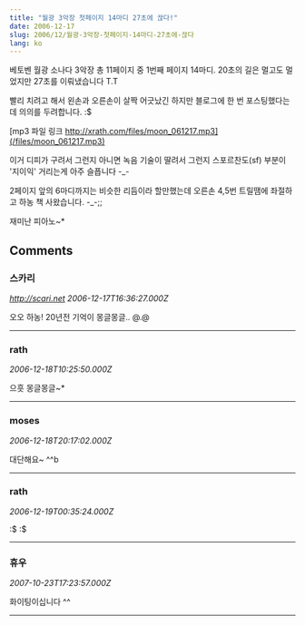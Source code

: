 ```yaml
---
title: "월광 3악장 첫페이지 14마디 27초에 끊다!"
date: 2006-12-17
slug: 2006/12/월광-3악장-첫페이지-14마디-27초에-끊다
lang: ko
---
```


베토벤 월광 소나다 3악장 총 11페이지 중 1번째 페이지 14마디.
20초의 길은 멀고도 멀었지만 27초를 이뤄냈습니다 T.T

빨리 치려고 해서 왼손과 오른손이 살짝 어긋났긴 하지만
블로그에 한 번 포스팅했다는데 의의를 두려합니다. :$

[mp3 파일 링크 http://xrath.com/files/moon_061217.mp3](/files/moon_061217.mp3)

이거 디피가 구려서 그런지 아니면 녹음 기술이 딸려서 그런지 
스포르찬도(sf) 부분이 '지이익' 거리는게 아주 슬픕니다 -_-

2페이지 앞의 6마디까지는 비슷한 리듬이라 할만했는데 오른손 4,5번 트릴땜에 
좌절하고 하농 책 사왔습니다. -_-;;

재미난 피아노~*

## Comments

### 스카리
*http://scari.net*
*2006-12-17T16:36:27.000Z*

오오 하농! 20년전 기억이 몽글몽글.. @.@

---

### rath
*2006-12-18T10:25:50.000Z*

으흣 몽글몽글~*

---

### moses
*2006-12-18T20:17:02.000Z*

대단해요~ ^^b

---

### rath
*2006-12-19T00:35:24.000Z*

:$ :$

---

### 휴우
*2007-10-23T17:23:57.000Z*

화이팅이십니다 ^^

---

